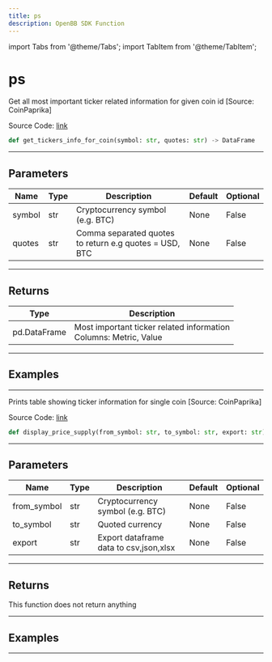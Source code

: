 ```yaml
---
title: ps
description: OpenBB SDK Function
---
```


import Tabs from '@theme/Tabs';
import TabItem from '@theme/TabItem';

# ps

<Tabs>
<TabItem value="model" label="Model" default>

Get all most important ticker related information for given coin id [Source: CoinPaprika]

Source Code: [link](https://github.com/OpenBB-finance/OpenBBTerminal/tree/main/openbb_terminal/cryptocurrency/due_diligence/coinpaprika_model.py#L290)

```python
def get_tickers_info_for_coin(symbol: str, quotes: str) -> DataFrame
```
---

## Parameters

| Name | Type | Description | Default | Optional |
| ---- | ---- | ----------- | ------- | -------- |
| symbol | str | Cryptocurrency symbol (e.g. BTC) | None | False |
| quotes | str | Comma separated quotes to return e.g quotes = USD, BTC | None | False |

---

## Returns

| Type | Description |
| ---- | ----------- |
| pd.DataFrame | Most important ticker related information<br/>Columns: Metric, Value |

---

## Examples

---



</TabItem>
<TabItem value="view" label="View">

Prints table showing ticker information for single coin [Source: CoinPaprika]

Source Code: [link](https://github.com/OpenBB-finance/OpenBBTerminal/tree/main/openbb_terminal/cryptocurrency/due_diligence/coinpaprika_view.py#L287)

```python
def display_price_supply(from_symbol: str, to_symbol: str, export: str) -> None
```
---

## Parameters

| Name | Type | Description | Default | Optional |
| ---- | ---- | ----------- | ------- | -------- |
| from_symbol | str | Cryptocurrency symbol (e.g. BTC) | None | False |
| to_symbol | str | Quoted currency | None | False |
| export | str | Export dataframe data to csv,json,xlsx | None | False |

---

## Returns

This function does not return anything

---

## Examples

---



</TabItem>
</Tabs>